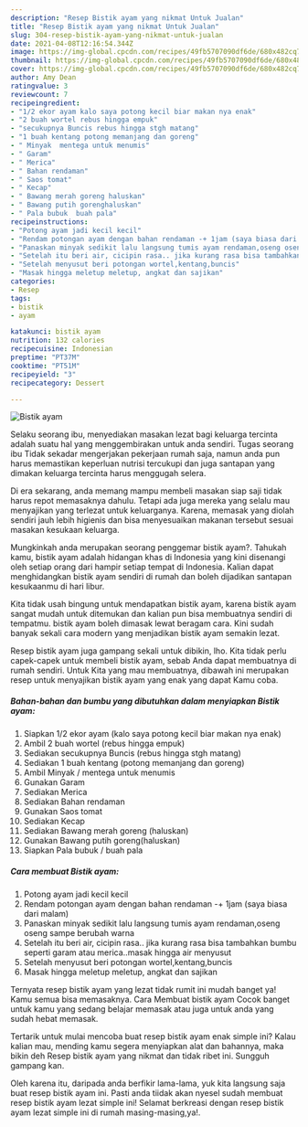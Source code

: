 ```yaml
---
description: "Resep Bistik ayam yang nikmat Untuk Jualan"
title: "Resep Bistik ayam yang nikmat Untuk Jualan"
slug: 304-resep-bistik-ayam-yang-nikmat-untuk-jualan
date: 2021-04-08T12:16:54.344Z
image: https://img-global.cpcdn.com/recipes/49fb5707090df6de/680x482cq70/bistik-ayam-foto-resep-utama.jpg
thumbnail: https://img-global.cpcdn.com/recipes/49fb5707090df6de/680x482cq70/bistik-ayam-foto-resep-utama.jpg
cover: https://img-global.cpcdn.com/recipes/49fb5707090df6de/680x482cq70/bistik-ayam-foto-resep-utama.jpg
author: Amy Dean
ratingvalue: 3
reviewcount: 7
recipeingredient:
- "1/2 ekor ayam kalo saya potong kecil biar makan nya enak"
- "2 buah wortel rebus hingga empuk"
- "secukupnya Buncis rebus hingga stgh matang"
- "1 buah kentang potong memanjang dan goreng"
- " Minyak  mentega untuk menumis"
- " Garam"
- " Merica"
- " Bahan rendaman"
- " Saos tomat"
- " Kecap"
- " Bawang merah goreng haluskan"
- " Bawang putih gorenghaluskan"
- " Pala bubuk  buah pala"
recipeinstructions:
- "Potong ayam jadi kecil kecil"
- "Rendam potongan ayam dengan bahan rendaman -+ 1jam (saya biasa dari malam)"
- "Panaskan minyak sedikit lalu langsung tumis ayam rendaman,oseng oseng sampe berubah warna"
- "Setelah itu beri air, cicipin rasa.. jika kurang rasa bisa tambahkan bumbu seperti garam atau merica..masak hingga air menyusut"
- "Setelah menyusut beri potongan wortel,kentang,buncis"
- "Masak hingga meletup meletup, angkat dan sajikan"
categories:
- Resep
tags:
- bistik
- ayam

katakunci: bistik ayam 
nutrition: 132 calories
recipecuisine: Indonesian
preptime: "PT37M"
cooktime: "PT51M"
recipeyield: "3"
recipecategory: Dessert

---
```



![Bistik ayam](https://img-global.cpcdn.com/recipes/49fb5707090df6de/680x482cq70/bistik-ayam-foto-resep-utama.jpg)

Selaku seorang ibu, menyediakan masakan lezat bagi keluarga tercinta adalah suatu hal yang menggembirakan untuk anda sendiri. Tugas seorang ibu Tidak sekadar mengerjakan pekerjaan rumah saja, namun anda pun harus memastikan keperluan nutrisi tercukupi dan juga santapan yang dimakan keluarga tercinta harus menggugah selera.

Di era  sekarang, anda memang mampu membeli masakan siap saji tidak harus repot memasaknya dahulu. Tetapi ada juga mereka yang selalu mau menyajikan yang terlezat untuk keluarganya. Karena, memasak yang diolah sendiri jauh lebih higienis dan bisa menyesuaikan makanan tersebut sesuai masakan kesukaan keluarga. 



Mungkinkah anda merupakan seorang penggemar bistik ayam?. Tahukah kamu, bistik ayam adalah hidangan khas di Indonesia yang kini disenangi oleh setiap orang dari hampir setiap tempat di Indonesia. Kalian dapat menghidangkan bistik ayam sendiri di rumah dan boleh dijadikan santapan kesukaanmu di hari libur.

Kita tidak usah bingung untuk mendapatkan bistik ayam, karena bistik ayam sangat mudah untuk ditemukan dan kalian pun bisa membuatnya sendiri di tempatmu. bistik ayam boleh dimasak lewat beragam cara. Kini sudah banyak sekali cara modern yang menjadikan bistik ayam semakin lezat.

Resep bistik ayam juga gampang sekali untuk dibikin, lho. Kita tidak perlu capek-capek untuk membeli bistik ayam, sebab Anda dapat membuatnya di rumah sendiri. Untuk Kita yang mau membuatnya, dibawah ini merupakan resep untuk menyajikan bistik ayam yang enak yang dapat Kamu coba.

<!--inarticleads1-->

##### Bahan-bahan dan bumbu yang dibutuhkan dalam menyiapkan Bistik ayam:

1. Siapkan 1/2 ekor ayam (kalo saya potong kecil biar makan nya enak)
1. Ambil 2 buah wortel (rebus hingga empuk)
1. Sediakan secukupnya Buncis (rebus hingga stgh matang)
1. Sediakan 1 buah kentang (potong memanjang dan goreng)
1. Ambil  Minyak / mentega untuk menumis
1. Gunakan  Garam
1. Sediakan  Merica
1. Sediakan  Bahan rendaman
1. Gunakan  Saos tomat
1. Sediakan  Kecap
1. Sediakan  Bawang merah goreng (haluskan)
1. Gunakan  Bawang putih goreng(haluskan)
1. Siapkan  Pala bubuk / buah pala




<!--inarticleads2-->

##### Cara membuat Bistik ayam:

1. Potong ayam jadi kecil kecil
1. Rendam potongan ayam dengan bahan rendaman -+ 1jam (saya biasa dari malam)
1. Panaskan minyak sedikit lalu langsung tumis ayam rendaman,oseng oseng sampe berubah warna
1. Setelah itu beri air, cicipin rasa.. jika kurang rasa bisa tambahkan bumbu seperti garam atau merica..masak hingga air menyusut
1. Setelah menyusut beri potongan wortel,kentang,buncis
1. Masak hingga meletup meletup, angkat dan sajikan




Ternyata resep bistik ayam yang lezat tidak rumit ini mudah banget ya! Kamu semua bisa memasaknya. Cara Membuat bistik ayam Cocok banget untuk kamu yang sedang belajar memasak atau juga untuk anda yang sudah hebat memasak.

Tertarik untuk mulai mencoba buat resep bistik ayam enak simple ini? Kalau kalian mau, mending kamu segera menyiapkan alat dan bahannya, maka bikin deh Resep bistik ayam yang nikmat dan tidak ribet ini. Sungguh gampang kan. 

Oleh karena itu, daripada anda berfikir lama-lama, yuk kita langsung saja buat resep bistik ayam ini. Pasti anda tiidak akan nyesel sudah membuat resep bistik ayam lezat simple ini! Selamat berkreasi dengan resep bistik ayam lezat simple ini di rumah masing-masing,ya!.

